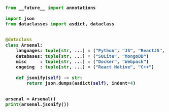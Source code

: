 <!-- Zero width character is used to put extra blank lines before and after code -->

<h3>
    
```python
​
from __future__ import annotations

import json
from dataclasses import asdict, dataclass


@dataclass
class Arsenal:
    languages: tuple[str, ...] = ("Python", "JS", "ReactJS", "NestJS")
    databases: tuple[str, ...] = ("SQLite", "MongoDB")
    misc     : tuple[str, ...] = ("Docker", "Webpack")
    ongoing  : tuple[str, ...] = ("React Native", "C++")

    def jsonify(self) -> str:
        return json.dumps(asdict(self), indent=4)


arsenal = Arsenal()
print(arsenal.jsonify())
​
```
</h3>